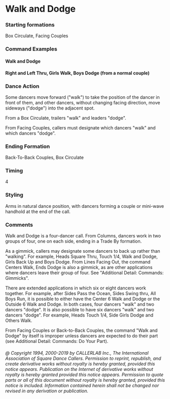 
# Walk and Dodge

### Starting formations

Box Circulate, Facing Couples

### Command Examples

#### Walk and Dodge
#### Right and Left Thru, Girls Walk, Boys Dodge (from a normal couple)

### Dance Action

Some dancers move forward ("walk") to take the position of the dancer in front of them, and other dancers,
without changing facing direction, move sideways ("dodge") into the adjacent spot.

From a Box Circulate, trailers "walk" and leaders "dodge".

From Facing Couples, callers must designate which dancers "walk" and which dancers "dodge".

### Ending Formation

Back-To-Back Couples, Box Circulate

### Timing

4

### Styling

Arms in natural dance position, with dancers forming a couple or
mini-wave handhold at the end of the call.

### Comments

Walk and Dodge is a four-dancer call.
From Columns, dancers work in two groups of four,
one on each side, ending in a Trade By formation.

As a gimmick, callers may designate some dancers
to back up rather than "walking". For example,
Heads Square Thru, Touch 1/4, Walk and Dodge,
Girls Back Up and Boys Dodge. From Lines Facing Out,
the command Centers Walk, Ends Dodge is also a gimmick,
as are other applications where dancers leave their group of four.
See "Additional Detail: Commands: Gimmicks".

There are extended applications in which six or eight dancers
work together. For example, after Sides Pass the Ocean,
Sides Swing thru, All Boys Run, it is possible to either have
the Center 6 Walk and Dodge or the Outside 6 Walk and Dodge.
In both cases, four dancers "walk" and two dancers "dodge".
It is also possible to have six dancers "walk" and two dancers "dodge".
For example, Heads Touch 1/4, Side Girls Dodge and Others Walk.

From Facing Couples or Back-to-Back Couples, the command
"Walk and Dodge" by itself is improper unless dancers are
expected to do their part (see Additional Detail: Commands: Do Your Part).

###### @ Copyright 1994, 2000-2019 by CALLERLAB Inc., The International Association of Square Dance Callers. Permission to reprint, republish, and create derivative works without royalty is hereby granted, provided this notice appears. Publication on the Internet of derivative works without royalty is hereby granted provided this notice appears. Permission to quote parts or all of this document without royalty is hereby granted, provided this notice is included. Information contained herein shall not be changed nor revised in any derivation or publication.
